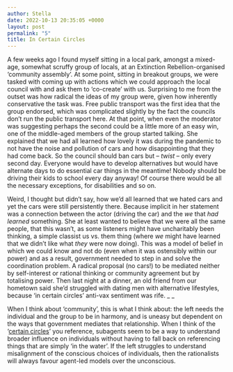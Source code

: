 ```yaml
---
author: Stella
date: 2022-10-13 20:35:05 +0000
layout: post
permalink: "5"
title: In Certain Circles
---
```



A few weeks ago I found myself sitting in a local park, amongst a mixed-age,
somewhat scruffy group of locals, at an Extinction Rebellion-organised
‘community assembly’. At some point, sitting in breakout groups, we were
tasked with coming up with actions which we could approach the local council
with and ask them to ‘co-create’ with us. Surprising to me from the outset was
how radical the ideas of my group were, given how inherently conservative the
task was. Free public transport was the first idea that the group endorsed,
which was complicated slightly by the fact the councils don’t run the public
transport here. At that point, when even the moderator was suggesting perhaps
the second could be a little more of an easy win, one of the middle-aged
members of the group started talking. She explained that we had all learned
how lovely it was during the pandemic to not have the noise and pollution of
cars and how disappointing that they had come back. So the council should ban
cars but – _twist_ – only every second day. Everyone would have to develop
alternatives but would have alternate days to do essential car things in the
meantime! Nobody should be driving their kids to school every day anyway! Of
course there would be all the necessary exceptions, for disabilities and so
on.  

Weird, I thought but didn’t say, how we’d all learned that we hated cars and
yet the cars were still persistently there. Because implicit in her statement
was a connection between the actor (driving the car) and the _we_ that _had
learned_ something. She at least wanted to believe that we were all the same
people, that this wasn’t, as some listeners might have uncharitably been
thinking, a simple classist us vs. them thing (where _we_ might have learned
that we didn’t like what _they_ were now doing). This was a model of belief in
which we could know and not do (even when it was ostensibly within our power)
and as a result, government needed to step in and solve the coordination
problem. A radical proposal (no cars!) to be mediated neither by self-interest
or rational thinking or community agreement but by totalising power. Then last
night at a dinner, an old friend from our hometown said she’d struggled with
dating men with alternative lifestyles, because ‘in certain circles’ anti-vax
sentiment was rife. _ _

When I think about ‘community’, this is what I think about: the left needs the
individual and the group to be in harmony, and is uneasy but dependent on the
ways that government mediates that relationship. When I think of the ‘[certain
circles](https://angst.blog/4)’ you reference, subagents seem to be a way to
understand broader influence on individuals without having to fall back on
referencing things that are simply ‘in the water’. If the left struggles to
understand misalignment of the conscious choices of individuals, then the
rationalists will always favour agent-led models over the unconscious.
